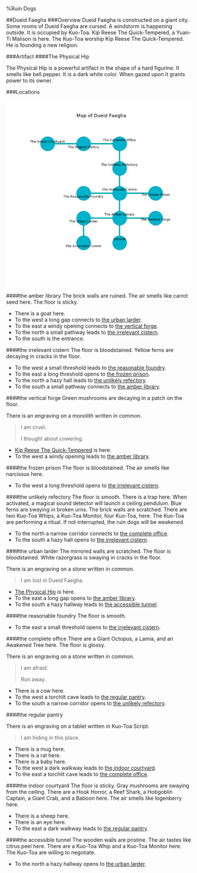 %Ruin Dogs

##Dueid Faegha
###Overview
Dueid Faegha is constructed on a giant city. Some rooms of Dueid Faegha are cursed. A windstorm is happening outside. It is occupied by Kuo-Toa. <a name="Kip-Reese-The-Quick-Tempered"></a>Kip Reese The Quick-Tempered, a Yuan-Ti Malison is here. The Kuo-Toa worship Kip Reese The Quick-Tempered. He  is founding a new religion. 



###Artifact
####<a name="The-Physical-Hip"></a>The Physical Hip


The Physical Hip is a powerful artifact in the shape of a hard figurine. It smells like bell pepper. It is a dark white color. When gazed upon it grants power to its owner. 





###Locations


![](../v2/images/Dueid-Faegha.png)

####<a name="the-amber-library"></a>the amber library
The brick walls are ruined. The air smells like carrot seed here. The floor is sticky. 



* There is a goat here.
* To the west a long gap connects to [the urban larder](#the-urban-larder).
* To the east a windy opening connects to [the vertical forge](#the-vertical-forge).
* To the north a small pathway leads to [the irrelevant cistern](#the-irrelevant-cistern).
* To the south is the entrance.


####<a name="the-irrelevant-cistern"></a>the irrelevant cistern
The floor is bloodstained. Yellow ferns are decaying in cracks in the floor. 



* To the west a small threshold leads to [the reasonable foundry](#the-reasonable-foundry).
* To the east a long threshold opens to [the frozen prison](#the-frozen-prison).
* To the north a hazy hall leads to [the unlikely refectory](#the-unlikely-refectory).
* To the south a small pathway connects to [the amber library](#the-amber-library).


####<a name="the-vertical-forge"></a>the vertical forge
Green mushrooms are decaying in a patch on the floor. 

There is an engraving on a monolith written in common. 

> I am cruel.
>
> I thought about cowering.
>


* [Kip Reese The Quick-Tempered](#Kip-Reese-The-Quick-Tempered) is here.
* To the west a windy opening leads to [the amber library](#the-amber-library).


####<a name="the-frozen-prison"></a>the frozen prison
The floor is bloodstained. The air smells like narcissus here. 



* To the west a long threshold opens to [the irrelevant cistern](#the-irrelevant-cistern).


####<a name="the-unlikely-refectory"></a>the unlikely refectory
The floor is smooth. There is a trap here. When activated, a magical sound detector will launch a ceiling pendulum. Blue ferns are swaying in broken urns. The brick walls are scratched. There are two Kuo-Toa Whips, a Kuo-Toa Monitor, four Kuo-Toa,  here. The Kuo-Toa are performing a ritual. If not interrupted, the ruin dogs will be weakened. 



* To the north a narrow corridor connects to [the complete office](#the-complete-office).
* To the south a hazy hall opens to [the irrelevant cistern](#the-irrelevant-cistern).


####<a name="the-urban-larder"></a>the urban larder
The mirrored walls are scratched. The floor is bloodstained. White razorgrass is swaying in cracks in the floor. 

There is an engraving on a stone written in common. 

> I am lost in Dueid Faegha.
>


* [The Physical Hip](#The-Physical-Hip) is here.
* To the east a long gap opens to [the amber library](#the-amber-library).
* To the south a hazy hallway leads to [the accessible tunnel](#the-accessible-tunnel).


####<a name="the-reasonable-foundry"></a>the reasonable foundry
The floor is smooth. 



* To the east a small threshold opens to [the irrelevant cistern](#the-irrelevant-cistern).


####<a name="the-complete-office"></a>the complete office
There are a Giant Octopus, a Lamia, and an Awakened Tree here. The floor is glossy. 

There is an engraving on a stone written in common. 

> I am afraid.
>
> Run away.
>


* There is a cow here.
* To the west a torchlit cave leads to [the regular pantry](#the-regular-pantry).
* To the south a narrow corridor opens to [the unlikely refectory](#the-unlikely-refectory).


####<a name="the-regular-pantry"></a>the regular pantry


There is an engraving on a tablet written in Kuo-Toa Script. 

> I am hiding in this place.
>


* There is a mug here.
* There is a rat here.
* There is a baby here.
* To the west a dark walkway leads to [the indoor courtyard](#the-indoor-courtyard).
* To the east a torchlit cave leads to [the complete office](#the-complete-office).


####<a name="the-indoor-courtyard"></a>the indoor courtyard
The floor is sticky. Gray mushrooms are swaying from the ceiling. There are a Hook Horror, a Reef Shark, a Hobgoblin Captain, a Giant Crab, and a Baboon here. The air smells like logenberry here. 



* There is a sheep here.
* There is an eye here.
* To the east a dark walkway leads to [the regular pantry](#the-regular-pantry).


####<a name="the-accessible-tunnel"></a>the accessible tunnel
The wooden walls are pristine. The air tastes like citrus peel here. There are a Kuo-Toa Whip and a Kuo-Toa Monitor here. The Kuo-Toa are willing to negotiate. 



* To the north a hazy hallway opens to [the urban larder](#the-urban-larder).


